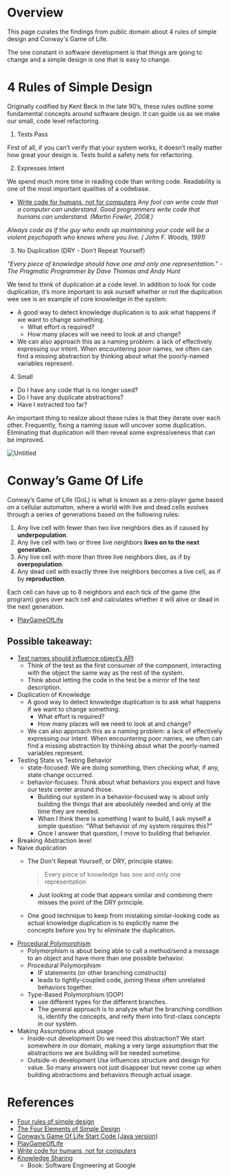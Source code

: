 # Overview

This page curates the findings from public domain about 4 rules of simple design and Conway's Game of Life. 

The one constant in software development is that things are going to change and a simple design is one that is easy to change.

# 4 Rules of Simple Design

Originally codified by Kent Beck in the late 90’s, these rules outline some fundamental concepts around software design. It can guide us as we make our small, code level refactoring.

1. Tests Pass

First of all, if you can’t verify that your system works, it doesn’t really matter how great your design is. Tests build a safety nets for refactoring. 

2. Expresses Intent

We spend much more time in reading code than writing code. Readability is one of the most important qualities of a codebase. 

- [Write code for humans, not for computers](https://metalblueberry.github.io/post/blog/2020-06-14_write_code_for_humans_not_for_computers/)
*Any fool can write code that a computer can understand. Good programmers write code that humans can understand. (Martin Fowler, 2008.)*

*Always code as if the guy who ends up maintaining your code will be a violent psychopath who knows where you live. ( John F. Woods, 1991)*

3. No Duplication (DRY - Don’t Repeat Yourself)

*“Every piece of knowledge should have one and only one representation.” - The Pragmatic Programmer by Dave Thomas and Andy Hunt*

We tend to think of duplication at a code level. In addition to look for code duplication, it’s more important to ask ourself whether or not the duplication wee see is an example of core knowledge in the system. 

- A good way to detect knowledge duplication is to ask what happens if we want to change something.
    - What effort is required?
    - How many places will we need to look at and change?
- We can also approach this as a naming problem: a lack of effectively expressing our intent. When encountering poor names, we often can find a missing abstraction by thinking about what the poorly-named variables represent.

4. Small

- Do I have any code that is no longer used?
- Do I have any duplicate abstractions?
- Have I extracted too far?

An important thing to realize about these rules is that they iterate over each other. Frequently, fixing a naming issue will uncover some duplication. Eliminating that duplication will then reveal some expressiveness that can be improved.

![Untitled](https://s3-us-west-2.amazonaws.com/secure.notion-static.com/5a5deefb-4a00-4488-acbf-17d9d35fd94e/Untitled.png)

# Conway’s Game Of Life

Conway’s Game of Life (GoL) is what is known as a zero-player game based on a cellular automaton, where a world with live and dead cells evolves through a series of generations based on the following rules:

1. Any live cell with fewer than two live neighbors dies as if caused by **underpopulation**.
2. Any live cell with two or three live neighbors **lives on to the next generation.**
3. Any live cell with more than three live neighbors dies, as if by **overpopulation**.
4. Any dead cell with exactly three live neighbors becomes a live cell, as if by **reproduction**.

Each cell can have up to 8 neighbors and each tick of the game (the program) goes over each cell and calculates whether it will alive or dead in the next generation. 

- [PlayGameOfLife](https://playgameoflife.com/)

## Possible takeaway:

- [Test names should influence object’s API](https://articles.coreyhaines.com/posts/test-names-should-influence-design)
    - Think of the test as the first consumer of the component, interacting with the object the same way as the rest of the system.
    - Think about letting the code in the test be a mirror of the test description.
- Duplication of Knowledge
    - A good way to detect knowledge duplication is to ask what happens if we want to change something.
        - What effort is required?
        - How many places will we need to look at and change?
    - We can also approach this as a naming problem: a lack of effectively expressing our intent. When encountering poor names, we often can find a missing abstraction by thinking about what the poorly-named variables represent.
- Testing State vs Testing Behavior
    - state-focused: We are doing something, then checking what, if any, state change occurred.
    - behavior-focuses: Think about what behaviors you expect and have our tests center around those.
        - Building our system in a behavior-focused way is about only building the things that are absolutely needed and only at the time they are needed.
        - When I think there is something I want to build, I ask myself a simple question: “What behavior of my system requires this?”
        - Once I answer that question, I move to building that behavior.
- Breaking Abstraction level
- Naive duplication
    - The Don't Repeat Yourself, or DRY, principle states:
        
        > Every piece of knowledge has one and only one representation
        > 
        - Just looking at code that appears similar and combining them misses the point of the DRY principle.
    - One good technique to keep from mistaking similar-looking code as actual knowledge duplication is to explicitly name the concepts before you try to eliminate the duplication.
- [Procedural Polymorphism](https://8thlight.com/insights/procedural-polymorphism)
    - Polymorphism is about being able to call a method/send a message to an object and have more than one possible behavior.
    - Procedural Polymorphism
        - IF statements (or other branching constructs)
        - leads to tightly-coupled code, joining these often unrelated behaviors together.
    - Type-Based Polymorphism (OOP)
        - use different types for the different branches.
        - The general approach is to analyze what the branching condition is, identify the concepts, and reify them into first-class concepts in our system.
- Making Assumptions about usage
    - Inside-out development
        Do we need this abstraction? We start somewhere in our domain, making a very large assumption that the abstractions we are building will be needed sometime.
    - Outside-in development
        Use influences structure and design for value.
        So many answers not just disappear but never come up when building abstractions and behaviors through actual usage.
        

# References

- [Four rules of simple design](https://martinfowler.com/bliki/BeckDesignRules.html)
- [The Four Elements of Simple Design](https://blog.jbrains.ca/permalink/the-four-elements-of-simple-design)
- [Conway’s Game Of Life Start Code (Java version)](https://www.geeksforgeeks.org/program-for-conways-game-of-life/#)
- [PlayGameOfLife](https://playgameoflife.com/)
- [Write code for humans, not for computers](https://metalblueberry.github.io/post/blog/2020-06-14_write_code_for_humans_not_for_computers/)
- [Knowledge Sharing](https://abseil.io/resources/swe-book/html/ch03.html)
    - Book: Software Engineering at Google
